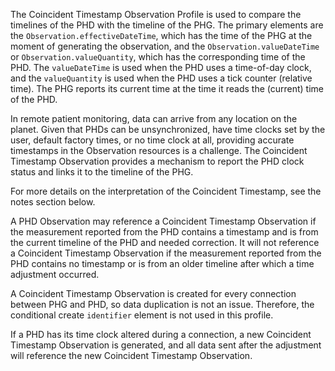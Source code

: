 The Coincident Timestamp Observation Profile is used to compare the timelines of the PHD with the timeline of the PHG. The primary elements are the `Observation.effectiveDateTime`, which has the time of the PHG at the moment of generating the observation, and the `Observation.valueDateTime` or `Observation.valueQuantity`, which has the corresponding time of the PHD. The `valueDateTime` is used when the PHD uses a time-of-day clock, and the `valueQuantity` is used when the PHD uses a tick counter (relative time). The PHG reports its current time at the time it reads the (current) time of the PHD.

In remote patient monitoring, data can arrive from any location on the planet. Given that PHDs can be unsynchronized, have time clocks set by the user, default factory times, or no time clock at all, providing accurate timestamps in the Observation resources is a challenge. The Coincident Timestamp Observation provides a mechanism to report the PHD clock status and links it to the timeline of the PHG.

For more details on the interpretation of the Coincident Timestamp, see the notes section below.

A PHD Observation may reference a Coincident Timestamp Observation if the measurement reported from the PHD contains a timestamp and is from the current timeline of the PHD and needed correction. It will not reference a Coincident Timestamp Observation if the measurement reported from the PHD contains no timestamp or is from an older timeline after which a time adjustment occurred.

A Coincident Timestamp Observation is created for every connection between PHG and PHD, so data duplication is not an issue. Therefore, the conditional create `identifier` element is not used in this profile.

If a PHD has its time clock altered during a connection, a new Coincident Timestamp Observation is generated, and all data sent after the adjustment will reference the new Coincident Timestamp Observation.
